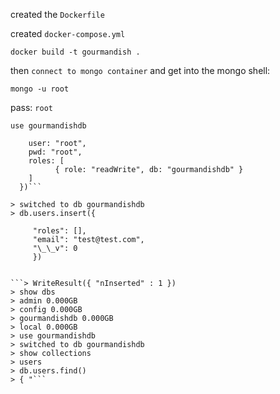 created the `Dockerfile`

created `docker-compose.yml`

`docker build -t gourmandish .`

then `connect to mongo container` and get into the mongo shell:

`mongo -u root`

pass: `root`

`use gourmandishdb`

````> db.createUser({
    user: "root",
    pwd: "root",
    roles: [
          { role: "readWrite", db: "gourmandishdb" }
    ]
  })```
````

````> use gourmandishdb
> switched to db gourmandishdb
> db.users.insert({

     "roles": [],
     "email": "test@test.com",
     "\_\_v": 0
     })


```> WriteResult({ "nInserted" : 1 })
> show dbs
> admin 0.000GB
> config 0.000GB
> gourmandishdb 0.000GB
> local 0.000GB
> use gourmandishdb
> switched to db gourmandishdb
> show collections
> users
> db.users.find()
> { "```



````
